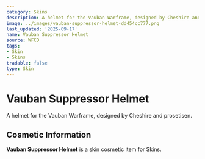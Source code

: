 ```yaml
---
category: Skins
description: A helmet for the Vauban Warframe, designed by Cheshire and prosetisen.
image: ../images/vauban-suppressor-helmet-dd454cc777.png
last_updated: '2025-09-17'
name: Vauban Suppressor Helmet
source: WFCD
tags:
- Skin
- Skins
tradable: false
type: Skin
---
```


# Vauban Suppressor Helmet

A helmet for the Vauban Warframe, designed by Cheshire and prosetisen.

## Cosmetic Information

**Vauban Suppressor Helmet** is a skin cosmetic item for Skins.

